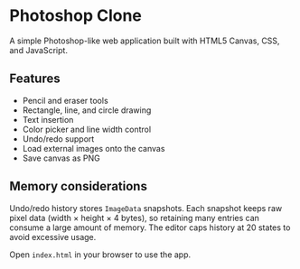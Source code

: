 # Photoshop Clone

A simple Photoshop-like web application built with HTML5 Canvas, CSS, and JavaScript.

## Features

- Pencil and eraser tools
- Rectangle, line, and circle drawing
- Text insertion
- Color picker and line width control
- Undo/redo support
- Load external images onto the canvas
- Save canvas as PNG

## Memory considerations

Undo/redo history stores `ImageData` snapshots. Each snapshot keeps raw pixel
data (width × height × 4 bytes), so retaining many entries can consume a large
amount of memory. The editor caps history at 20 states to avoid excessive
usage.

Open `index.html` in your browser to use the app.
